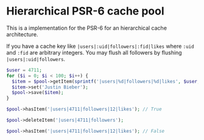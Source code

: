 # Hierarchical PSR-6 cache pool 

This is a implementation for the PSR-6 for an hierarchical cache architecture. 

If you have a cache key like `|users|:uid|followers|:fid|likes` where `:uid` and `:fid` are arbitrary integers. You
 may flush all followers by flushing `|users|:uid|followers`.
 
```php
$user = 4711;
for ($i = 0; $i < 100; $i++) {
  $item = $pool->getItem(sprintf('|users|%d|followers|%d|likes', $user, $i));
  $item->set('Justin Bieber');
  $pool->save($item);
}

$pool->hasItem('|users|4711|followers|12|likes'); // True

$pool->deleteItem('|users|4711|followers');

$pool->hasItem('|users|4711|followers|12|likes'); // False
```
